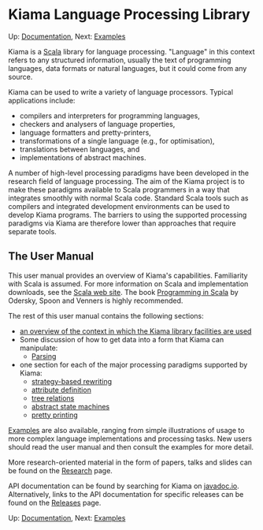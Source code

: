 # Kiama Language Processing Library

Up: [Documentation](Documentation), Next: [Examples](Examples)

Kiama is a [Scala](http://www.scala-lang.org) library for language
processing. "Language" in this context refers to any structured
information, usually the text of programming languages, data formats
or natural languages, but it could come from any source.

Kiama can be used to write a variety of language processors. Typical
applications include:

  * compilers and interpreters for programming languages,
  * checkers and analysers of language properties,
  * language formatters and pretty-printers,
  * transformations of a single language (e.g., for optimisation),
  * translations between languages, and
  * implementations of abstract machines.

A number of high-level processing paradigms have been developed in the
research field of language processing. The aim of the Kiama project is
to make these paradigms available to Scala programmers in a way that
integrates smoothly with normal Scala code. Standard Scala tools such
as compilers and integrated development environments can be used to
develop Kiama programs. The barriers to using the supported processing
paradigms via Kiama are therefore lower than approaches that require
separate tools.

## The User Manual

This user manual provides an overview of Kiama's capabilities.
Familiarity with Scala is assumed. For more information on Scala and
implementation downloads, see the
[Scala web site](http://www.scala-lang.org).
The book
[Programming in Scala](http://www.artima.com/shop/programming_in_scala)
by Odersky, Spoon and Venners is highly recommended.

The rest of this user manual contains the following sections:

  * [an overview of the context in which the Kiama library facilities are used](Context)
  * Some discussion of how to get data into a form that Kiama can manipulate:
    * [Parsing](Parsing)
  * one section for each of the major processing paradigms supported by Kiama:
    * [strategy-based rewriting](Rewriting)
    * [attribute definition](Attribution)
    * [tree relations](Relations)
    * [abstract state machines](Machines)
    * [pretty printing](PrettyPrinting)

[Examples](Examples) are also available, ranging from simple illustrations of
usage to more complex language implementations and processing tasks.
New users should read the user manual and then consult the examples
for more detail.

More research-oriented material in the form of papers, talks and slides can be
found on the [Research](Research) page.

API documentation can be found by searching for Kiama on [javadoc.io](https://www.javadoc.io).
Alternatively, links to the API documentation for specific releases can be found on the [Releases](Releases) page.

Up: [Documentation](Documentation), Next: [Examples](Examples)
